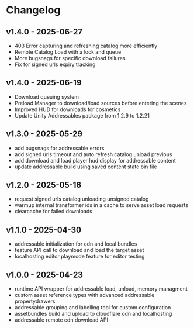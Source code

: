 # Changelog

## v1.4.0 - 2025-06-27
- 403 Error capturing and refreshing catalog more efficiently
- Remote Catalog Load with a lock and queue
- More bugsnags for specific download failures
- Fix for signed urls expiry tracking

## v1.4.0 - 2025-06-19
- Download queuing system
- Preload Manager to download/load sources before entering the scenes
- Improved HUD for downloads for cosmetics
- Update Unity Addressables package from 1.2.9 to 1.2.21

## v1.3.0 - 2025-05-29
- add bugsnags for addressable errors
- add signed urls timeout and auto refresh catalog unload previous
- add download and load player hud display for addressable content
- update addressable build using saved content state bin file

## v1.2.0 - 2025-05-16
- request signed urls catalog unloading unsigned catalog
- warmup internal transformer ids in a cache to serve asset load requests
- clearcache for failed downloads

## v1.1.0 - 2025-04-30
- addressable initialization for cdn and local bundles
- feature API call to download and load the target asset
- localhosting editor playmode feature for editor testing

## v1.0.0 - 2025-04-23

- runtime API wrapper for addressable load, unload, memory managment
- custom asset reference types with advanced addressable propertydrawers
- addressable grouping and labelling tool for custom configuration
- assetbundles build and upload to cloudflare cdn and localhosting
- addressable remote cdn download API